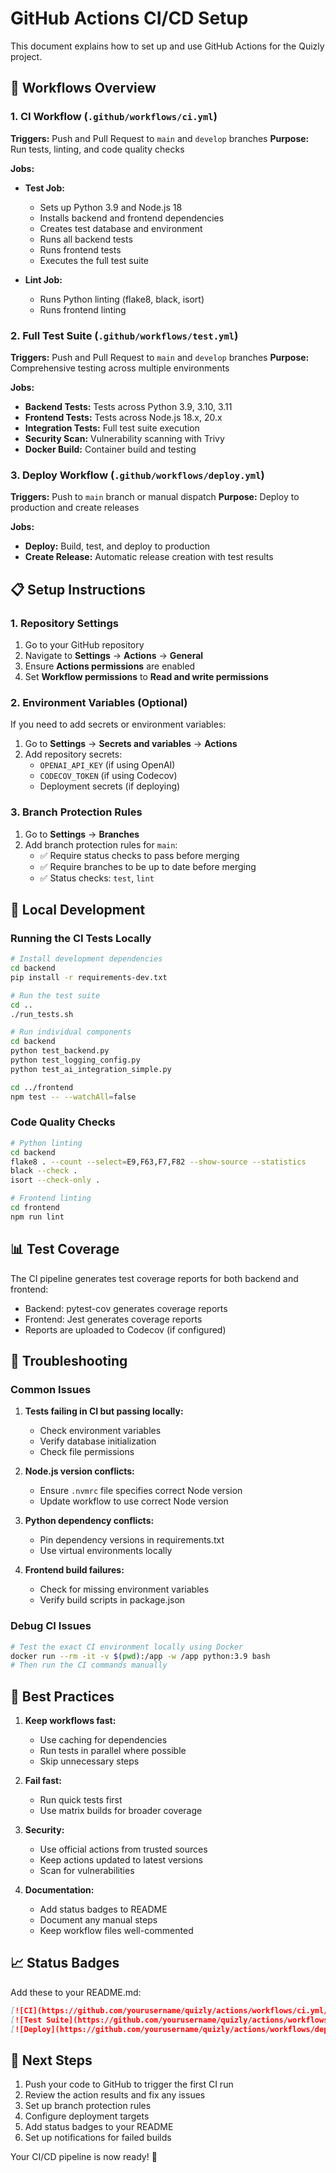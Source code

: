 # GitHub Actions CI/CD Setup

This document explains how to set up and use GitHub Actions for the Quizly project.

## 🚀 Workflows Overview

### 1. CI Workflow (`.github/workflows/ci.yml`)
**Triggers:** Push and Pull Request to `main` and `develop` branches
**Purpose:** Run tests, linting, and code quality checks

**Jobs:**
- **Test Job:**
  - Sets up Python 3.9 and Node.js 18
  - Installs backend and frontend dependencies
  - Creates test database and environment
  - Runs all backend tests
  - Runs frontend tests
  - Executes the full test suite

- **Lint Job:**
  - Runs Python linting (flake8, black, isort)
  - Runs frontend linting

### 2. Full Test Suite (`.github/workflows/test.yml`)
**Triggers:** Push and Pull Request to `main` and `develop` branches
**Purpose:** Comprehensive testing across multiple environments

**Jobs:**
- **Backend Tests:** Tests across Python 3.9, 3.10, 3.11
- **Frontend Tests:** Tests across Node.js 18.x, 20.x
- **Integration Tests:** Full test suite execution
- **Security Scan:** Vulnerability scanning with Trivy
- **Docker Build:** Container build and testing

### 3. Deploy Workflow (`.github/workflows/deploy.yml`)
**Triggers:** Push to `main` branch or manual dispatch
**Purpose:** Deploy to production and create releases

**Jobs:**
- **Deploy:** Build, test, and deploy to production
- **Create Release:** Automatic release creation with test results

## 📋 Setup Instructions

### 1. Repository Settings
1. Go to your GitHub repository
2. Navigate to **Settings** → **Actions** → **General**
3. Ensure **Actions permissions** are enabled
4. Set **Workflow permissions** to **Read and write permissions**

### 2. Environment Variables (Optional)
If you need to add secrets or environment variables:
1. Go to **Settings** → **Secrets and variables** → **Actions**
2. Add repository secrets:
   - `OPENAI_API_KEY` (if using OpenAI)
   - `CODECOV_TOKEN` (if using Codecov)
   - Deployment secrets (if deploying)

### 3. Branch Protection Rules
1. Go to **Settings** → **Branches**
2. Add branch protection rules for `main`:
   - ✅ Require status checks to pass before merging
   - ✅ Require branches to be up to date before merging
   - ✅ Status checks: `test`, `lint`

## 🔧 Local Development

### Running the CI Tests Locally
```bash
# Install development dependencies
cd backend
pip install -r requirements-dev.txt

# Run the test suite
cd ..
./run_tests.sh

# Run individual components
cd backend
python test_backend.py
python test_logging_config.py
python test_ai_integration_simple.py

cd ../frontend
npm test -- --watchAll=false
```

### Code Quality Checks
```bash
# Python linting
cd backend
flake8 . --count --select=E9,F63,F7,F82 --show-source --statistics
black --check .
isort --check-only .

# Frontend linting
cd frontend
npm run lint
```

## 📊 Test Coverage

The CI pipeline generates test coverage reports for both backend and frontend:
- Backend: pytest-cov generates coverage reports
- Frontend: Jest generates coverage reports
- Reports are uploaded to Codecov (if configured)

## 🐛 Troubleshooting

### Common Issues

1. **Tests failing in CI but passing locally:**
   - Check environment variables
   - Verify database initialization
   - Check file permissions

2. **Node.js version conflicts:**
   - Ensure `.nvmrc` file specifies correct Node version
   - Update workflow to use correct Node version

3. **Python dependency conflicts:**
   - Pin dependency versions in requirements.txt
   - Use virtual environments locally

4. **Frontend build failures:**
   - Check for missing environment variables
   - Verify build scripts in package.json

### Debug CI Issues
```bash
# Test the exact CI environment locally using Docker
docker run --rm -it -v $(pwd):/app -w /app python:3.9 bash
# Then run the CI commands manually
```

## 🎯 Best Practices

1. **Keep workflows fast:**
   - Use caching for dependencies
   - Run tests in parallel where possible
   - Skip unnecessary steps

2. **Fail fast:**
   - Run quick tests first
   - Use matrix builds for broader coverage

3. **Security:**
   - Use official actions from trusted sources
   - Keep actions updated to latest versions
   - Scan for vulnerabilities

4. **Documentation:**
   - Add status badges to README
   - Document any manual steps
   - Keep workflow files well-commented

## 📈 Status Badges

Add these to your README.md:

```markdown
[![CI](https://github.com/yourusername/quizly/actions/workflows/ci.yml/badge.svg)](https://github.com/yourusername/quizly/actions/workflows/ci.yml)
[![Test Suite](https://github.com/yourusername/quizly/actions/workflows/test.yml/badge.svg)](https://github.com/yourusername/quizly/actions/workflows/test.yml)
[![Deploy](https://github.com/yourusername/quizly/actions/workflows/deploy.yml/badge.svg)](https://github.com/yourusername/quizly/actions/workflows/deploy.yml)
```

## 🚀 Next Steps

1. Push your code to GitHub to trigger the first CI run
2. Review the action results and fix any issues
3. Set up branch protection rules
4. Configure deployment targets
5. Add status badges to your README
6. Set up notifications for failed builds

Your CI/CD pipeline is now ready! 🎉
